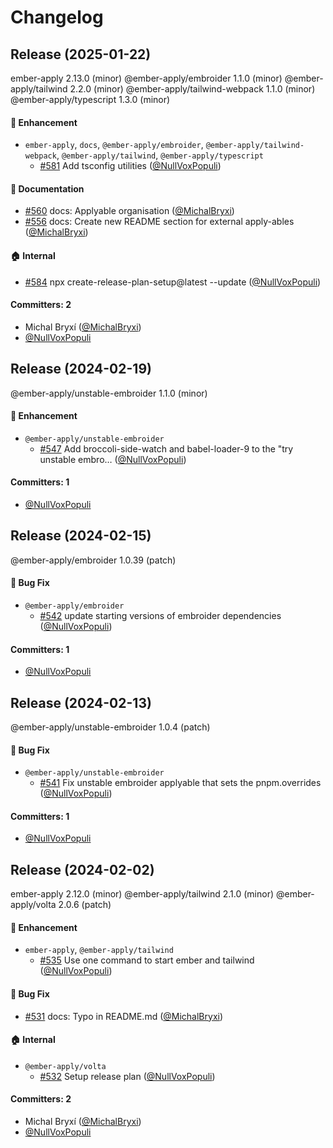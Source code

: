 # Changelog

## Release (2025-01-22)

ember-apply 2.13.0 (minor)
@ember-apply/embroider 1.1.0 (minor)
@ember-apply/tailwind 2.2.0 (minor)
@ember-apply/tailwind-webpack 1.1.0 (minor)
@ember-apply/typescript 1.3.0 (minor)

#### :rocket: Enhancement
* `ember-apply`, `docs`, `@ember-apply/embroider`, `@ember-apply/tailwind-webpack`, `@ember-apply/tailwind`, `@ember-apply/typescript`
  * [#581](https://github.com/NullVoxPopuli/ember-apply/pull/581) Add tsconfig utilities ([@NullVoxPopuli](https://github.com/NullVoxPopuli))

#### :memo: Documentation
* [#560](https://github.com/NullVoxPopuli/ember-apply/pull/560) docs: Applyable organisation ([@MichalBryxi](https://github.com/MichalBryxi))
* [#556](https://github.com/NullVoxPopuli/ember-apply/pull/556) docs: Create new README section for external apply-ables ([@MichalBryxi](https://github.com/MichalBryxi))

#### :house: Internal
* [#584](https://github.com/NullVoxPopuli/ember-apply/pull/584) npx create-release-plan-setup@latest --update ([@NullVoxPopuli](https://github.com/NullVoxPopuli))

#### Committers: 2
- Michal Bryxí ([@MichalBryxi](https://github.com/MichalBryxi))
- [@NullVoxPopuli](https://github.com/NullVoxPopuli)
## Release (2024-02-19)

@ember-apply/unstable-embroider 1.1.0 (minor)

#### :rocket: Enhancement
* `@ember-apply/unstable-embroider`
  * [#547](https://github.com/NullVoxPopuli/ember-apply/pull/547) Add broccoli-side-watch and babel-loader-9 to the "try unstable embro… ([@NullVoxPopuli](https://github.com/NullVoxPopuli))

#### Committers: 1
- [@NullVoxPopuli](https://github.com/NullVoxPopuli)
## Release (2024-02-15)

@ember-apply/embroider 1.0.39 (patch)

#### :bug: Bug Fix
* `@ember-apply/embroider`
  * [#542](https://github.com/NullVoxPopuli/ember-apply/pull/542) update starting versions of embroider dependencies ([@NullVoxPopuli](https://github.com/NullVoxPopuli))

#### Committers: 1
- [@NullVoxPopuli](https://github.com/NullVoxPopuli)
## Release (2024-02-13)

@ember-apply/unstable-embroider 1.0.4 (patch)

#### :bug: Bug Fix
* `@ember-apply/unstable-embroider`
  * [#541](https://github.com/NullVoxPopuli/ember-apply/pull/541) Fix unstable embroider applyable that sets the pnpm.overrides ([@NullVoxPopuli](https://github.com/NullVoxPopuli))

#### Committers: 1
- [@NullVoxPopuli](https://github.com/NullVoxPopuli)
## Release (2024-02-02)

ember-apply 2.12.0 (minor)
@ember-apply/tailwind 2.1.0 (minor)
@ember-apply/volta 2.0.6 (patch)

#### :rocket: Enhancement
* `ember-apply`, `@ember-apply/tailwind`
  * [#535](https://github.com/NullVoxPopuli/ember-apply/pull/535) Use one command to start ember and tailwind ([@NullVoxPopuli](https://github.com/NullVoxPopuli))

#### :bug: Bug Fix
* [#531](https://github.com/NullVoxPopuli/ember-apply/pull/531) docs: Typo in README.md ([@MichalBryxi](https://github.com/MichalBryxi))

#### :house: Internal
* `@ember-apply/volta`
  * [#532](https://github.com/NullVoxPopuli/ember-apply/pull/532) Setup release plan ([@NullVoxPopuli](https://github.com/NullVoxPopuli))

#### Committers: 2
- Michal Bryxí ([@MichalBryxi](https://github.com/MichalBryxi))
- [@NullVoxPopuli](https://github.com/NullVoxPopuli)
